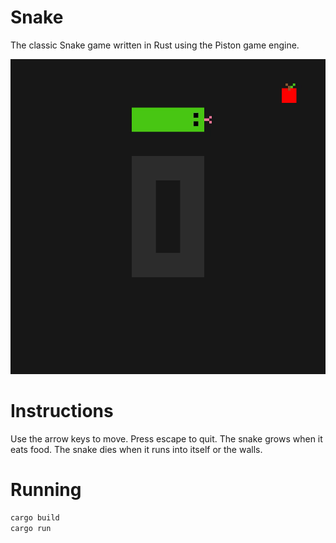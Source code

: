 # Snake

The classic Snake game written in Rust using the Piston game engine.

![Gameplay](gameplay.gif)

# Instructions

Use the arrow keys to move. Press escape to quit. The snake grows when it eats food. The snake dies when it runs into itself or the walls.

# Running

```sh
cargo build
cargo run
```
